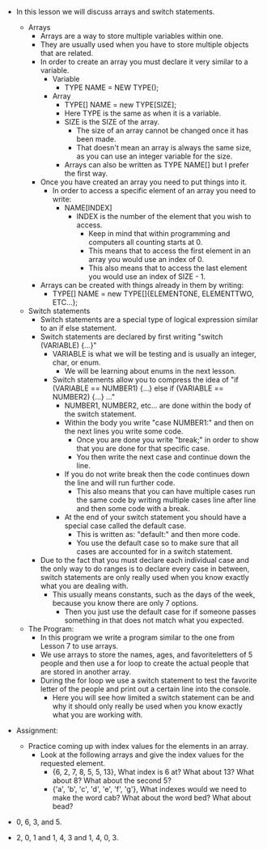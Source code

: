  * In this lesson we will discuss arrays and switch statements.
	 * Arrays
		 * Arrays are a way to store multiple variables within one.
		 * They are usually used when you have to store multiple objects that are related.
		 * In order to create an array you must declare it very similar to a variable.
			 * Variable
				 * TYPE NAME = NEW TYPE();
			 * Array
				 * TYPE[] NAME = new TYPE[SIZE];
				 * Here TYPE is the same as when it is a variable.
				 * SIZE is the SIZE of the array.
					 * The size of an array cannot be changed once it has been made.
					 * That doesn't mean an array is always the same size, as you can use an integer variable for the size.
				 * Arrays can also be written as TYPE NAME[] but I prefer the first way.
		 * Once you have created an array you need to put things into it.
			 * In order to access a specific element of an array you need to write:
				 * NAME[INDEX]
					 * INDEX is the number of the element that you wish to access.
						 * Keep in mind that within programming and computers all counting starts at 0.
						 * This means that to access the first element in an array you would use an index of 0.
						 * This also means that to access the last element you would use an index of SIZE - 1.
		 * Arrays can be created with things already in them by writing:
			 * TYPE[] NAME = new TYPE[]{ELEMENTONE, ELEMENTTWO, ETC...};
	 * Switch statements
		 * Switch statements are a special type of logical expression similar to an if else statement.
		 * Switch  statements are declared by first writing "switch (VARIABLE) {...}"
			 * VARIABLE is what we will be testing and is usually an integer, char, or enum.
				 * We will be learning about enums in the next lesson.
			 * Switch statements allow you to compress the idea of "if (VARIABLE == NUMBER1) {...} else if (VARIABLE == NUMBER2) {...} ..."
				 * NUMBER1, NUMBER2, etc... are done within the body of the switch statement.
				 * Within the body you write "case NUMBER1:" and then on the next lines you write some code.
					 * Once you are done you write "break;" in order to show that you are done for that specific case.
					 * You then write the next case and continue down the line.
				 * If you do not write break then the code continues down the line and will run further code.
					 * This also means that you can have multiple cases run the same code by writing multiple cases line after line and then some code with a break.
				 * At the end of your switch statement you should have a special case called the default case.
					 * This is written as:  "default:" and then more code.
					 * You use the default case so to make sure that all cases are accounted for in a switch statement.
		 * Due to the fact that you must declare each individual case and the only way to do ranges is to declare every case in between, switch statements are only really used when you know exactly what you are dealing with.
			 * This usually means constants, such as the days of the week, because you know there are only 7 options.
				 * Then you just use the default case for if someone passes something in that does not match what you expected.
	 * The Program:
		 * In this program we write a program similar to the one from Lesson 7 to use arrays.
		 * We use arrays to store the names, ages, and favoriteletters of 5 people and then use a for loop to create the actual people that are stored in another array.
		 * During the for loop we use a switch statement to test the favorite letter of the people and print out a certain line into the console.
			 * Here you will see how limited a switch statement can be and why it should only really be used when you know exactly what you are working with.

 * Assignment:
	 * Practice coming up with index values for the elements in an array.
		 * Look at the following arrays and give the index values for the requested element.
			 * {6, 2, 7, 8, 5, 5, 13}, What index is 6 at?  What about 13?  What about 8?  What about the second 5?
			 * {'a', 'b', 'c', 'd', 'e', 'f', 'g'}, What indexes would we need to make the word cab?  What about the word bed?  What about bead?
			 
 * 0, 6, 3, and 5.
 * 2, 0, 1 and 1, 4, 3 and 1, 4, 0, 3.

